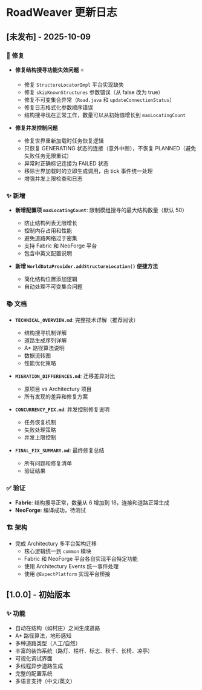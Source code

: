 # RoadWeaver 更新日志

## [未发布] - 2025-10-09

### 🐛 修复
- **修复结构搜寻功能失效问题** ⭐
  - 修复 `StructureLocatorImpl` 平台实现缺失
  - 修复 `skipKnownStructures` 参数错误（从 false 改为 true）
  - 修复不可变集合异常（`Road.java` 和 `updateConnectionStatus`）
  - 修复日志格式化参数顺序错误
  - 结构搜寻现在正常工作，数量可以从初始值增长到 `maxLocatingCount`

- **修复并发控制问题**
  - 修复世界重新加载时任务恢复逻辑
  - 只恢复 GENERATING 状态的连接（意外中断），不恢复 PLANNED（避免失败任务无限重试）
  - 异常时正确标记连接为 FAILED 状态
  - 移除世界加载时的立即生成调用，由 tick 事件统一处理
  - 增强并发上限检查和日志

### ✨ 新增
- **新增配置项 `maxLocatingCount`**: 限制模组搜寻的最大结构数量（默认 50）
  - 防止结构列表无限增长
  - 控制内存占用和性能
  - 避免道路网络过于密集
  - 支持 Fabric 和 NeoForge 平台
  - 包含中英文配置说明

- **新增 `WorldDataProvider.addStructureLocation()` 便捷方法**
  - 简化结构位置添加逻辑
  - 自动处理不可变集合问题

### 📚 文档
- **`TECHNICAL_OVERVIEW.md`**: 完整技术详解（推荐阅读）
  - 结构搜寻机制详解
  - 道路生成序列详解
  - A* 路径算法说明
  - 数据流转图
  - 性能优化策略

- **`MIGRATION_DIFFERENCES.md`**: 迁移差异对比
  - 原项目 vs Architectury 项目
  - 所有发现的差异和修复方案

- **`CONCURRENCY_FIX.md`**: 并发控制修复说明
  - 任务恢复机制
  - 失败处理策略
  - 并发上限控制

- **`FINAL_FIX_SUMMARY.md`**: 最终修复总结
  - 所有问题和修复清单
  - 验证结果

### ✅ 验证
- **Fabric**: 结构搜寻正常，数量从 6 增加到 18，连接和道路正常生成
- **NeoForge**: 编译成功，待测试

### 🏗️ 架构
- 完成 Architectury 多平台架构迁移
  - 核心逻辑统一到 `common` 模块
  - Fabric 和 NeoForge 平台各自实现平台特定功能
  - 使用 Architectury Events 统一事件处理
  - 使用 `@ExpectPlatform` 实现平台桥接

## [1.0.0] - 初始版本

### ✨ 功能
- 自动在结构（如村庄）之间生成道路
- A* 路径算法，地形感知
- 多种道路类型（人工/自然）
- 丰富的装饰系统（路灯、栏杆、标志、秋千、长椅、凉亭）
- 可视化调试界面
- 多线程异步道路生成
- 完整的配置系统
- 多语言支持（中文/英文）
